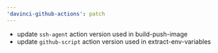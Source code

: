 ```yaml
---
'davinci-github-actions': patch
---
```


- update `ssh-agent` action version used in build-push-image
- update `github-script` action version used in extract-env-variables
